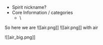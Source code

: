 
* Spirit nickname?
* Core Information / categories
	* \

So here we are ![[air.png]] ![[air.png]] with air

![[air_big.png]]